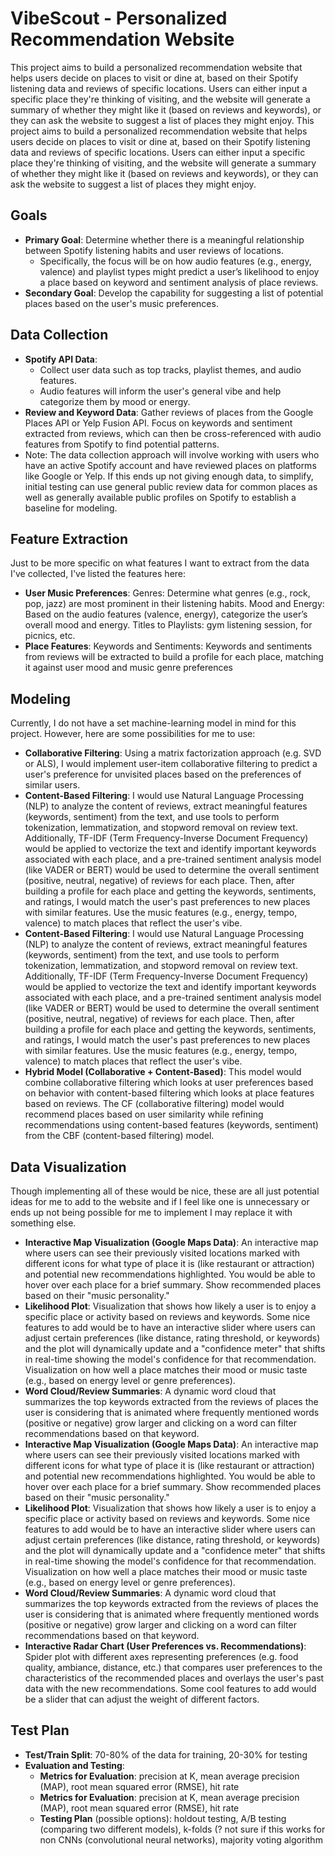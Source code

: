 # VibeScout - Personalized Recommendation Website

This project aims to build a personalized recommendation website that helps users decide on places to visit or dine at, based on their Spotify listening data and reviews of specific locations. Users can either input a specific place they're thinking of visiting, and the website will generate a summary of whether they might like it (based on reviews and keywords), or they can ask the website to suggest a list of places they might enjoy.
This project aims to build a personalized recommendation website that helps users decide on places to visit or dine at, based on their Spotify listening data and reviews of specific locations. Users can either input a specific place they're thinking of visiting, and the website will generate a summary of whether they might like it (based on reviews and keywords), or they can ask the website to suggest a list of places they might enjoy.

## Goals
- **Primary Goal**: Determine whether there is a meaningful relationship between Spotify listening habits and user reviews of locations.
  - Specifically, the focus will be on how audio features (e.g., energy, valence) and playlist types might predict a user’s likelihood to enjoy a place based on keyword and sentiment analysis of place reviews.
- **Secondary Goal**: Develop the capability for suggesting a list of potential places based on the user's music preferences.

## Data Collection
- **Spotify API Data**:
  - Collect user data such as top tracks, playlist themes, and audio features.
  - Audio features will inform the user's general vibe and help categorize them by mood or energy.
- **Review and Keyword Data**: Gather reviews of places from the Google Places API or Yelp Fusion API. Focus on keywords and sentiment extracted from reviews, which can then be cross-referenced with audio features from Spotify to find potential patterns.
- Note: The data collection approach will involve working with users who have an active Spotify account and have reviewed places on platforms like Google or Yelp. If this ends up not giving enough data, to simplify, initial testing can use general public review data for common places as well as generally available public profiles on Spotify to establish a baseline for modeling.

## Feature Extraction
Just to be more specific on what features I want to extract from the data I've collected, I've listed the features here:
- **User Music Preferences**: Genres: Determine what genres (e.g., rock, pop, jazz) are most prominent in their listening habits. Mood and Energy: Based on the audio features (valence, energy), categorize the user’s overall mood and energy. Titles to Playlists: gym listening session, for picnics, etc.
- **Place Features**: Keywords and Sentiments: Keywords and sentiments from reviews will be extracted to build a profile for each place, matching it against user mood and music genre preferences


## Modeling
Currently, I do not have a set machine-learning model in mind for this project. However, here are some possibilities for me to use:
- **Collaborative Filtering**: Using a matrix factorization approach (e.g. SVD or ALS), I would implement user-item collaborative filtering to predict a user's preference for unvisited places based on the preferences of similar users.
- **Content-Based Filtering**: I would use Natural Language Processing (NLP) to analyze the content of reviews, extract meaningful features (keywords, sentiment) from the text, and use tools to perform tokenization, lemmatization, and stopword removal on review text. Additionally, TF-IDF (Term Frequency-Inverse Document Frequency) would be applied to vectorize the text and identify important keywords associated with each place, and a pre-trained sentiment analysis model (like VADER or BERT) would be used to determine the overall sentiment (positive, neutral, negative) of reviews for each place. Then, after building a profile for each place and getting the keywords, sentiments, and ratings, I would match the user's past preferences to new places with similar features. Use the music features (e.g., energy, tempo, valence) to match places that reflect the user's vibe.
- **Content-Based Filtering**: I would use Natural Language Processing (NLP) to analyze the content of reviews, extract meaningful features (keywords, sentiment) from the text, and use tools to perform tokenization, lemmatization, and stopword removal on review text. Additionally, TF-IDF (Term Frequency-Inverse Document Frequency) would be applied to vectorize the text and identify important keywords associated with each place, and a pre-trained sentiment analysis model (like VADER or BERT) would be used to determine the overall sentiment (positive, neutral, negative) of reviews for each place. Then, after building a profile for each place and getting the keywords, sentiments, and ratings, I would match the user's past preferences to new places with similar features. Use the music features (e.g., energy, tempo, valence) to match places that reflect the user's vibe.
- **Hybrid Model (Collaborative + Content-Based)**: This model would combine collaborative filtering which looks at user preferences based on behavior with content-based filtering which looks at place features based on reviews. The CF (collaborative filtering) model would recommend places based on user similarity while refining recommendations using content-based features (keywords, sentiment) from the CBF (content-based filtering) model.

## Data Visualization
Though implementing all of these would be nice, these are all just potential ideas for me to add to the website and if I feel like one is unnecessary or ends up not being possible for me to implement I may replace it with something else.
- **Interactive Map Visualization (Google Maps Data)**: An interactive map where users can see their previously visited locations marked with different icons for what type of place it is (like restaurant or attraction) and potential new recommendations highlighted. You would be able to hover over each place for a brief summary. Show recommended places based on their "music personality."
- **Likelihood Plot**: Visualization that shows how likely a user is to enjoy a specific place or activity based on reviews and keywords. Some nice features to add would be to have an interactive slider where users can adjust certain preferences (like distance, rating threshold, or keywords) and the plot will dynamically update and a "confidence meter" that shifts in real-time showing the model's confidence for that recommendation. Visualization on how well a place matches their mood or music taste (e.g., based on energy level or genre preferences).
- **Word Cloud/Review Summaries**: A dynamic word cloud that summarizes the top keywords extracted from the reviews of places the user is considering that is animated where frequently mentioned words (positive or negative) grow larger and clicking on a word can filter recommendations based on that keyword.
- **Interactive Map Visualization (Google Maps Data)**: An interactive map where users can see their previously visited locations marked with different icons for what type of place it is (like restaurant or attraction) and potential new recommendations highlighted. You would be able to hover over each place for a brief summary. Show recommended places based on their "music personality."
- **Likelihood Plot**: Visualization that shows how likely a user is to enjoy a specific place or activity based on reviews and keywords. Some nice features to add would be to have an interactive slider where users can adjust certain preferences (like distance, rating threshold, or keywords) and the plot will dynamically update and a "confidence meter" that shifts in real-time showing the model's confidence for that recommendation. Visualization on how well a place matches their mood or music taste (e.g., based on energy level or genre preferences).
- **Word Cloud/Review Summaries**: A dynamic word cloud that summarizes the top keywords extracted from the reviews of places the user is considering that is animated where frequently mentioned words (positive or negative) grow larger and clicking on a word can filter recommendations based on that keyword.
- **Interactive Radar Chart (User Preferences vs. Recommendations)**: Spider plot with different axes representing preferences (e.g. food quality, ambiance, distance, etc.) that compares user preferences to the characteristics of the recommended places and overlays the user's past data with the new recommendations. Some cool features to add would be a slider that can adjust the weight of different factors.

## Test Plan
- **Test/Train Split**: 70-80% of the data for training, 20-30% for testing
- **Evaluation and Testing**:
  - **Metrics for Evaluation**: precision at K, mean average precision (MAP), root mean squared error (RMSE), hit rate
  - **Metrics for Evaluation**: precision at K, mean average precision (MAP), root mean squared error (RMSE), hit rate
  - **Testing Plan** (possible options): holdout testing, A/B testing (comparing two different models), k-folds (? not sure if this works for non CNNs (convolutional neural networks), majority voting algorithm
